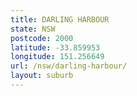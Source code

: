 ```yaml
---
title: DARLING HARBOUR
state: NSW
postcode: 2000
latitude: -33.859953
longitude: 151.256649
url: /nsw/darling-harbour/
layout: suburb
---
```

